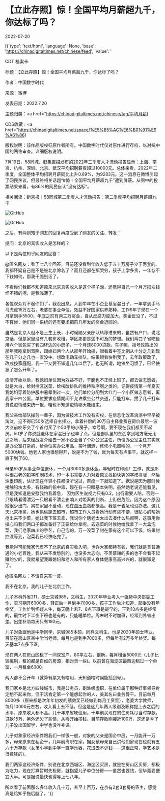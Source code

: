 # 【立此存照】惊！全国平均月薪超九千，你达标了吗？

2022-07-20

[{'type': 'text/html', 'language': None, 'base': 'https://chinadigitaltimes.net/chinese/feed', 'value': '

CDT 档案卡

标题：【立此存照】惊！全国平均月薪超九千，你达标了吗？

作者：中国数字时代

来源：微博

发表日期：2022.7.20

主题归类：<a href="https://chinadigitaltimes.net/chinese/tag/平均月薪)

CDS收藏：<a href="https://chinadigitaltimes.net/space/%E5%85%AC%E6%B0%91%E9%A6%86)

版权说明：该作品版权归原作者所有。中国数字时代仅对原作进行存档，以对抗中国的网络审查。详细版权说明。





7月19日，58同城、赶集直招发布的2022年二季度人才流动报告显示：上海、南京、杭州、深圳、北京、武汉平均招聘薪资超过10000元。总体来看，2022年二季度，全国整体平均招聘月薪同比上升0.89%，为9283元。这一消息在微博引起了网民热议，但最终相关话题“#惊！全国平均月薪超九千”遭到屏蔽。从图中的投票结果来看，有86%的网民自认“没有达标”。

相关阅读：新京报｜58同城第二季度人才流动报告：第二季度平均招聘月薪超九千

![GitHub](https://chinadigitaltimes.net/chinese/files/2022/07/image-1658301139837.png)

![GitHub](https://chinadigitaltimes.net/chinese/files/2022/07/image-1658301259961.png)

之后，有两则知乎网友的回复再度受到了网友的关注、转发：

提问：北京的真实收入是怎样的？

以下是两位知乎网友的回答：

@匿名网友：看了七八个回答，目前还没看到年收入低于五十万房子少于两套的。我都怀疑自己是不是被北京除名了？而且还都在那哭穷，孩子上学多贵，一年存不下钱如何，那我干脆别活了。

不看你们我都不知道原来北京真实收入是这个样子滴，还觉得自己一个月万把块钱怪不错的呢，是我浅薄了。

各位观众对不起你们了，我没出息，人到中年在小企业基层混日子，一年拿到手马马虎虎15万左右，老婆在事业单位，效益不好国家供养那种，工作9年了现在一个月拿到手5500，年底之前有两三万奖金，自从反腐力度加大，奖金反没了，不过不算惨，他们同一系统的还有要求把前几年发的奖金退回的。

虽然是北京人但不是土生土长，小时候随父亲部队转移进来的，虽然有户口，说北京话，但是家里没有几套房收租，学区那更是遥不可及的梦想。我们两口子省吃俭用六个钱包买了套四环边的小房子，一个月还8000贷款。车子嘛，摇号政策出的那年我刚拿到驾照，跟媳妇两个人从那年开始摇，眼看着中签比例从十分之几到现在几千分之几也一直没中。想改电动车排队，结果眼看快到我了，去年政策改了，改成按家庭配，我一下又要不知道几年以后了。也无所谓，地铁坐习惯了，已经快忘了怎么开车了。

疫情开始以后，我媳妇单位因为效益不好，干脆也不正经上班了，都去做志愿者，就是大白，给封控区送菜，给核酸排队的维持秩序啊之类的。记得疫情第一年夏天我媳妇穿着防护服中暑晕倒过一次。他们单位分配到大红门一个小区做志愿者，离我家十四公里，单位要求疫情期间不允许乘坐公共交通，只能打车，攒了几千打车费说疫情结束统一报，咱也不知道疫情哪天能结束。

我父亲给部队操劳一辈子，因为做技术工作没有实权，在信息化改革浪潮中早早被淘汰，迫不得已50岁选择自主择业，拿着补偿的30万自主择业费在房价最后一波大涨前咬牙交了个首付买了个50平的小房子。幸亏啊，要不现在我们都买不起房。50岁了你说就退休在家混日子也早了点，但是部队里的东西拿到地方毫无用武之地，后来经战友介绍去一家小企业当了个办公室主任，所谓办公室主任其实就是办公室打杂的，给单位买办公用品，茶叶烟酒，修修小电器啥的，一个月开5000块钱。他老人家也很想得开，说是不为了钱，就为每天有点事干。就这样一直干到了60。

母亲55岁从事业单位退休，一个月3000多退休金。年轻时在印刷厂工作，就是那种很古老的铅字印刷技术，印一本书需要人力对着原文找铅块铸的字模排版，然后油墨印刷，估计现在年轻小孩都没听说过，百度一下就知道了。据说是因为那时候接触铅块太多，有轻微的铅中毒，现在有一只眼基本失明。虽然她老说还能看见，但是我知道是安慰我怕我着急， 因为医生说视力只有0.2，出行需要人陪，否则一只眼睛看得清另一只眼看不清会影响人对距离的判断，上街很危险。因为这个原因她很少出门，窝在家里不爱动，现在血压血脂都挺高。我是干着急也没办法。这几天北京抢菜，她也偷偷跑去超市，超市工作人员看她行动有些不便，很贴心的帮她抢出来不少菜，她让我下班去拿，我说你个瞎老太太出去凑什么热闹啊，这事用你操心吗我们两口子都准备好了正要给你拿呢。去送菜的时候她给我拿了一大盒泡菜，我们老家四川的手艺，自己泡的，万一没菜了封在家有这个可以下饭。结果封控没等到，泡菜我已经快吃完了。

我觉得可能我家代表不了北京的真实收入吧。也许大家都特有钱，我们就是普普通通的小老百姓，我从来不发愁别的，也没多大志向，不羡慕赚的多的也不会看不起赚的少的，我就希望我跟媳妇和老人和所有家人身体健康高高兴兴的，就很知足了。



@匿名网友：不请自来答一波。

我不在北京，我的儿子在北京工作。

儿子本科外省211，硕士京城985，文科生，2020年毕业考入一强势中央部委工作，实习期开6000多，转正后一月到手7000多，孩子工作后才知道，部委没有年终奖。工作忙到怀疑人生，每天晚上若7、8点下班是最早的，干到10点多是经常的，最忙时下半夜下班也是有的，只能睡单位。周末时不时加班，经常到外省出差。出差补助每天只有180元。

儿子对象跟他是中学同学，京城985本硕，同样文科生，也是2020年硕士毕业，目前在房山区某中学当老师，每月也是到手7000多，但每年有2万多年终奖。每天基本7点多下班。

现在两人在房山区租了一间双室户，80平左右，很新，每月租金5000元（儿子比较挑剔，租的都是自如的房源，相对贵一些)。以前曾在海淀区最西边租过一个单室，一月租金6000。

两人都不会开车（就算有票又有啥用，天知道啥时候能摇到号）。

我们家乡是北方四线城市，我是公务员，副处级虚职，在单位属于那种好事领导肯定想不起来你，但干活肯定第一个能想起你的人，美其名曰业务骨干。目前每月8000多（原来都是次年年初发的绩效奖已经做到每月工资里），老婆大学教师，每月10000元左右，收入看上去不低，但这是这几年两人级别及职称提上去之后的水平，原来收入都不高。几十年来省吃俭用，十年前买现在的住房耗尽当时存款，贷款15万，另外还欠了些债，从零开始攒钱，目前存款刚接近100万，这还是亏了儿子没出国留学，中学也没咋补课。

儿子对象家经济条件跟我们一样很一般，对象的父亲是国企中层，一月能开一万多，母亲原来在私企干，几年前离职在家。据女孩母亲自己讲他们家现在也就有五六十万存款（女孩小学到中学一直学乐器，花进去不少钱——这很正常，学艺术是很费钱的）。

我们两家这经济条件，别说在北京西城区、海淀区买房，就是在房山区买房，都极为吃力，现在打算暂时先租房，就指望儿子单位分房——虽然也要钱，但毕竟要便宜大半。可是据说最快也得等上七八年。

所以看了前面那么多年收入几十万，甚至上百万，在京有2套3套房的答主，感觉真是给知乎拖后腿了。'}]